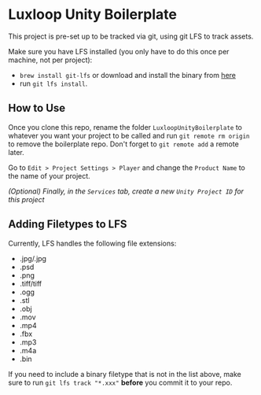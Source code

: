 # Luxloop Unity Boilerplate

This project is pre-set up to be tracked via git, using git LFS to track assets.

Make sure you have LFS installed (you only have to do this once per machine, not per project): 
* `brew install git-lfs` or download and install the binary from [here](https://github.com/git-lfs/git-lfs/releases/download/v2.0.2/git-lfs-darwin-amd64-2.0.2.tar.gz)
* run `git lfs install`.

## How to Use
Once you clone this repo, rename the folder `LuxloopUnityBoilerplate` to whatever you want your project to be called and run `git remote rm origin` to remove the boilerplate repo. Don't forget to `git remote add` a remote later.

Go to `Edit > Project Settings > Player` and change the `Product Name` to the name of your project.

_(Optional) Finally, in the `Services` tab, create a new `Unity Project ID` for this project_



## Adding Filetypes to LFS
Currently, LFS handles the following file extensions:
* .jpg/.jpg
* .psd
* .png
* .tiff/tiff
* .ogg
* .stl
* .obj
* .mov
* .mp4
* .fbx
* .mp3
* .m4a
* .bin

If you need to include a binary filetype that is not in the list above, make sure to run `git lfs track "*.xxx"` **before** you commit it to your repo.
